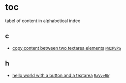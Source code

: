 # toc
tabel of content in alphabetical index


## c
+ [copy content between two textarea elements](0001.js) 
[`NWzPVPa`](https://codepen.io/6unpnp/pen/NWzPVPa?editors=0010)


## h
+ [hello world with a button and a textarea](0000.js)
[`BaVyeBW`](https://codepen.io/6unpnp/pen/BaVyeBW?editors=0010)


